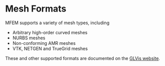 # Mesh Formats

MFEM supports a variety of mesh types, including

* Arbitrary high-order curved meshes
* NURBS meshes
* Non-conforming AMR meshes
* VTK, NETGEN and TrueGrid meshes

These and other supported formats are documented on the [GLVis website](https://github.com/GLVis/glvis/wiki/Mesh-Formats).

<!--
Redirecting to GLVis documentation...
<meta http-equiv="refresh" content="0; URL=https://github.com/GLVis/glvis/wiki/Mesh-Formats" />
-->
